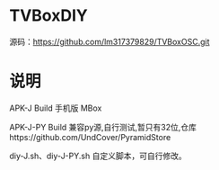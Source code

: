 # TVBoxDIY   
   
源码：https://github.com/lm317379829/TVBoxOSC.git

# 说明

APK-J Build 手机版 MBox   

APK-J-PY Build 兼容py源,自行测试,暂只有32位,仓库https://github.com/UndCover/PyramidStore

diy-J.sh、diy-J-PY.sh 自定义脚本，可自行修改。
